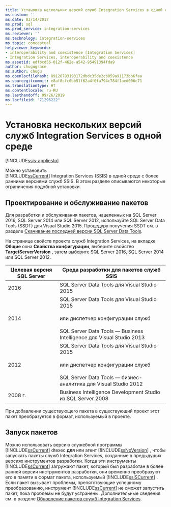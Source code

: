 ```yaml
---
title: Установка нескольких версий служб Integration Services в одной среде | Документы Майкрософт
ms.custom: ''
ms.date: 03/14/2017
ms.prod: sql
ms.prod_service: integration-services
ms.reviewer: ''
ms.technology: integration-services
ms.topic: conceptual
helpviewer_keywords:
- interoperability and coexistence [Integration Services]
- Integration Services, interoperability and coexistence
ms.assetid: edfbcd56-012f-462e-a542-95491394fda9
author: chugugrace
ms.author: chugu
ms.openlocfilehash: 89126793193172dbdc35de2cb059a91173bb6faa
ms.sourcegitcommit: e8af8cfc0bb51f62a4f0fa794c784f1aed006c71
ms.translationtype: HT
ms.contentlocale: ru-RU
ms.lasthandoff: 09/26/2019
ms.locfileid: "71296222"
---
```

# <a name="installing-integration-services-versions-side-by-side"></a>Установка нескольких версий служб Integration Services в одной среде

[!INCLUDE[ssis-appliesto](../../includes/ssis-appliesto-ssvrpluslinux-asdb-asdw-xxx.md)]


  Можно установить   
      [!INCLUDE[ssCurrent](../../includes/sscurrent-md.md)] Integration Services (SSIS) в одной среде с более ранними версиями служб SSIS. В этом разделе описываются некоторые ограничения подобной установки.  
  
## <a name="designing-and-maintaining-packages"></a>Проектирование и обслуживание пакетов  
 Для разработки и обслуживания пакетов, нацеленных на SQL Server 2016, SQL Server 2014 или SQL Server 2012, используйте SQL Server Data Tools (SSDT) для Visual Studio 2015. Процедуру получения SSDT см. в разделе [Скачивание последней версии SQL Server Data Tools](../../ssdt/download-sql-server-data-tools-ssdt.md).  
  
 На странице свойств проекта служб Integration Services, на вкладке **Общие** окна **Свойства конфигурации**, выберите свойство **TargetServerVersion** , затем выберите SQL Server 2016, SQL Server 2014 или SQL Server 2012.  
  
|Целевая версия SQL Server|Среда разработки для пакетов служб SSIS|  
|----------------------------------|-----------------------------------------------|  
|2016|SQL Server Data Tools для Visual Studio 2015|  
|2014|SQL Server Data Tools для Visual Studio 2015<br /><br /> или диспетчер конфигурации служб<br /><br /> SQL Server Data Tools — Business Intelligence для Visual Studio 2013|  
|2012|SQL Server Data Tools для Visual Studio 2015<br /><br /> или диспетчер конфигурации служб<br /><br /> SQL Server Data Tools — бизнес-аналитика для Visual Studio 2012|  
|2008 г.|Business Intelligence Development Studio из SQL Server 2008|  
  
 При добавлении существующего пакета в существующий проект этот пакет преобразуется в формат, используемый в проекте.  
  
## <a name="running-packages"></a>Запуск пакетов  
 Можно использовать версию служебной программы [!INCLUDE[ssCurrent](../../includes/sscurrent-md.md)] dtexec **для** или агент [!INCLUDE[ssNoVersion](../../includes/ssnoversion-md.md)] , чтобы запускать пакеты служб Integration Services, созданные в предыдущих версиях инструментов разработки. Когда эти инструменты [!INCLUDE[ssCurrent](../../includes/sscurrent-md.md)] загружают пакет, который был разработан в более ранней версии инструментов разработки, они временно преобразуют его в памяти в формат пакета, используемый [!INCLUDE[ssISCurrent](../../includes/ssiscurrent-md.md)] . Если пакет вызывает проблемы, препятствующие успешному преобразованию, инструмент [!INCLUDE[ssCurrent](../../includes/sscurrent-md.md)] не сможет запустить пакет, пока проблемы не будут устранены. Дополнительные сведения см. в разделе [Обновление пакетов служб Integration Services](../../integration-services/install-windows/upgrade-integration-services-packages.md).  
  
  
